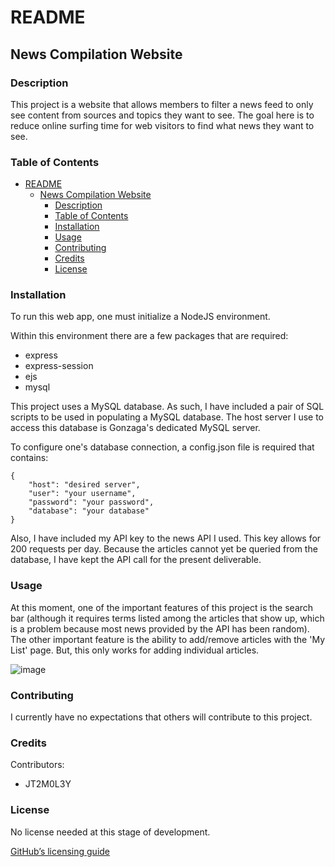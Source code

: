 # README

<a name="title"></a>
## News Compilation Website

<a name="desc"></a>
### Description

This project is a website that allows members to filter a news feed to only see content from sources and topics they want to see. 
The goal here is to reduce online surfing time for web visitors to find what news they want to see.

<a name="table"></a>
### Table of Contents
- [README](#readme)
  - [News Compilation Website](#news-compilation-website)
    - [Description](#description)
    - [Table of Contents](#table-of-contents)
    - [Installation](#installation)
    - [Usage](#usage)
    - [Contributing](#contributing)
    - [Credits](#credits)
    - [License](#license)

<a name="install"></a>
### Installation

To run this web app, one must initialize a NodeJS environment.  

Within this environment there are a few packages that are required:
* express
* express-session
* ejs
* mysql

This project uses a MySQL database. As such, I have included a pair of SQL scripts to be used in populating a MySQL database. The host server I use to access this database is Gonzaga's dedicated MySQL server.

To configure one's database connection, a config.json file is required that contains:
```
{
    "host": "desired server",
    "user": "your username",
    "password": "your password",
    "database": "your database"
}
```

Also, I have included my API key to the news API I used. This key allows for 200 requests per day. Because the articles cannot yet be queried from the database, I have kept the API call for the present deliverable.

<a name="use"></a>
### Usage

At this moment, one of the important features of this project is the search bar (although it requires terms listed among the articles that show up, which is a problem because most news provided by the API has been random). The other important feature is the ability to add/remove articles with the 'My List' page. But, this only works for adding individual articles.

![image](https://user-images.githubusercontent.com/67881240/200466686-0f387052-8086-4605-bb57-09347a8b2500.png)

<a name="cont"></a>
### Contributing

I currently have no expectations that others will contribute to this project.

<a name="cred"></a>
### Credits

Contributors: 
- JT2M0L3Y

<a name="licence"></a>
### License

No license needed at this stage of development.

[GitHub’s licensing guide](https://choosealicense.com/)
